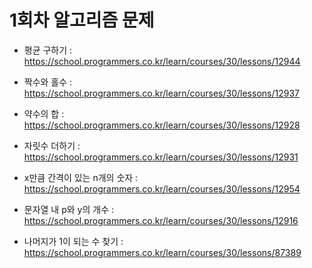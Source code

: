 # 1회차 알고리즘 문제

  - 평균 구하기 : https://school.programmers.co.kr/learn/courses/30/lessons/12944
  
  - 짝수와 홀수 : https://school.programmers.co.kr/learn/courses/30/lessons/12937
  
  - 약수의 합 : https://school.programmers.co.kr/learn/courses/30/lessons/12928
  
  - 자릿수 더하기 : https://school.programmers.co.kr/learn/courses/30/lessons/12931
  
  - x만큼 간격이 있는 n개의 숫자 : https://school.programmers.co.kr/learn/courses/30/lessons/12954
  
  - 문자열 내 p와 y의 개수 : https://school.programmers.co.kr/learn/courses/30/lessons/12916
  
  - 나머지가 1이 되는 수 찾기 : https://school.programmers.co.kr/learn/courses/30/lessons/87389

